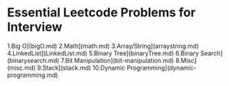 # Essential Leetcode Problems for Interview


1.Big O](bigO.md)
2.Math](math.md)
3.Array/String](arraystring.md)
4.LinkedList](LinkedList.md)
5.Binary Tree](binaryTree.md)
6.Binary Search](binarysearch.md)
7.Bit Manipulation](bit-manipulation.md)
8.Misc](misc.md)
9.Stack](stack.md)
10.Dynamic Programming](dynamic-programming.md)

